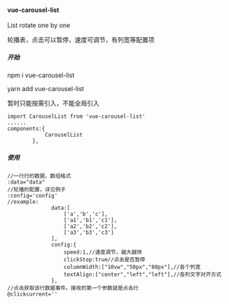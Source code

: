 #### vue-carousel-list
List rotate one by one 

轮播表，点击可以暂停，速度可调节，有列宽等配置项




##### 开始

npm i vue-carousel-list

yarn add vue-carousel-list

暂时只能按需引入，不能全局引入

```
import CarouselList from 'vue-carousel-list'
......
components:{
            CarouselList
        },
```



##### 使用

```
//一行行的数据，数组格式
:data="data"
//轮播的配置，详见例子
:config='config'
//example:
              data:[
                  ['a','b','c'],
                  ['a1','b1','c1'],
                  ['a2','b2','c2'],
                  ['a3','b3','c3']
              ],
              config:{
                  speed:1,//速度调节，越大越快
                  clickStop:true//点击是否暂停
                  columnWidth:["10vw","50px","80px"],//各个列宽
                  textAlign:["center","left","left"],//各列文字对齐方式
              },
//点击获取该行数据事件。接收的第一个参数就是点击行
@clickcurrent=''
```

